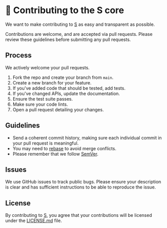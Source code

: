 # 👏 Contributing to the S core

We want to make contributing to [S](https://github.com/sdotci/s) as easy and
transparent as possible.

Contributions are welcome, and are accepted via pull requests.
Please review these guidelines before submitting any pull requests.

## Process

We actively welcome your pull requests.

1. Fork the repo and create your branch from `main`.
2. Create a new branch for your feature.
3. If you've added code that should be tested, add tests.
4. If you've changed APIs, update the documentation.
5. Ensure the test suite passes.
6. Make sure your code lints.
7. Open a pull request detailing your changes.

## Guidelines

* Send a coherent commit history, making sure each individual commit in your pull request is meaningful.
* You may need to [rebase](https://git-scm.com/book/en/v2/Git-Branching-Rebasing) to avoid merge conflicts.
* Please remember that we follow [SemVer](http://semver.org/).

## Issues

We use GitHub issues to track public bugs. Please ensure your description is
clear and has sufficient instructions to be able to reproduce the issue.

## License

By contributing to [S](https://github.com/sdotci/s), you agree that your
contributions will be licensed under the [LICENSE.md](./LICENSE.md) file.
